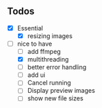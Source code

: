 ## Todos

- [x] Essential
  - [x] resizing images
- [ ] nice to have
  - [ ] add ffmpeg
  - [x] multithreading
  - [ ] better error handling
  - [ ] add ui
  - [ ] Cancel running
  - [ ] Display preview images
  - [ ] show new file sizes
